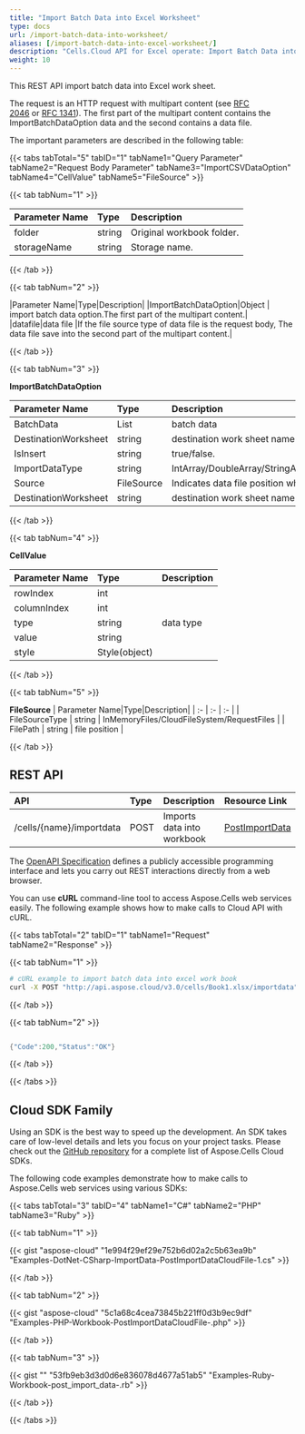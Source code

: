 ```yaml
---
title: "Import Batch Data into Excel Worksheet"
type: docs
url: /import-batch-data-into-worksheet/
aliases: [/import-batch-data-into-excel-worksheet/]
description: "Cells.Cloud API for Excel operate: Import Batch Data into Excel Worksheet."
weight: 10
---
```



This REST API import batch data into Excel work sheet.

The request is an HTTP request with multipart content (see [RFC 2046](http://tools.ietf.org/html/rfc2046#page-17) or [RFC 1341](http://www.w3.org/Protocols/rfc1341/7_2_Multipart.html)). The first part of the multipart content contains the ImportBatchDataOption data and the second contains a data file.

The important parameters are described in the following table:

{{< tabs tabTotal="5" tabID="1" tabName1="Query Parameter" tabName2="Request Body Parameter" tabName3="ImportCSVDataOption" tabName4="CellValue" tabName5="FileSource" >}}

{{< tab tabNum="1" >}} 

|Parameter Name|Type|Description|
| :- | :- | :- |
|folder|string|Original workbook folder.|
|storageName|string|Storage name.|

{{< /tab >}}

{{< tab tabNum="2" >}}

|Parameter Name|Type|Description|
|ImportBatchDataOption|Object | import batch data option.The first part of the multipart content.|
|datafile|data file |If the file source type of data file is the request body, The data file save into the second part of the multipart content.|

{{< /tab >}}

{{< tab tabNum="3" >}}

**ImportBatchDataOption**

| Parameter Name|Type|Description|
| :- | :- | :- |
| BatchData | List<CellValue> | batch data | 
| DestinationWorksheet | string | destination work sheet name. |
| IsInsert | string | true/false. |
| ImportDataType | string | IntArray/DoubleArray/StringArray/TwoDimensionIntArray/TwoDimensionDoubleArray/TwoDimensionStringArray/BatchData/CSVData.|
| Source | FileSource | Indicates data file position when the BatchData parameter is null. |
| DestinationWorksheet | string | destination work sheet name. |

{{< /tab >}}

{{< tab tabNum="4" >}}

**CellValue**

| Parameter Name|Type|Description|
| :- | :- | :- |
| rowIndex | int |  | 
| columnIndex | int |  | 
| type | string | data type |
| value | string |  |
| style | Style(object) |  |

{{< /tab >}}

{{< tab tabNum="5" >}}

**FileSource**
| Parameter Name|Type|Description|
| :- | :- | :- |
| FileSourceType | string | InMemoryFiles/CloudFileSystem/RequestFiles | 
| FilePath | string | file position |

{{< /tab >}}



## REST API


|**API**|**Type**|**Description**|**Resource Link**|
| :- | :- | :- | :- |
|/cells/{name}/importdata|POST|Imports data into workbook|[PostImportData](https://apireference.aspose.cloud/cells/#/Workbook/PostImportData)|

The [OpenAPI Specification](https://apireference.aspose.cloud/cells/#/Workbook/PostImportData) defines a publicly accessible programming interface and lets you carry out REST interactions directly from a web browser. 

You can use **cURL** command-line tool to access Aspose.Cells web services easily. The following example shows how to make calls to Cloud API with cURL.

{{< tabs tabTotal="2" tabID="1" tabName1="Request" tabName2="Response" >}}

{{< tab tabNum="1" >}}

```bash
# cURL example to import batch data into excel work book
curl -X POST "http://api.aspose.cloud/v3.0/cells/Book1.xlsx/importdata" -d '{"BatchData":null, "DestinationWorksheet":"Sheet1", "IsInsert":false, "ImportDataType":"BatchData", "Source":{"FileSourceType":1, "FilePath":"Batch_data_json.txt"}}' -H "Content-Type: application/json" -H "Accept: application/json"

```

{{< /tab >}}

{{< tab tabNum="2" >}}

```java

{"Code":200,"Status":"OK"}

```

{{< /tab >}}

{{< /tabs >}}

## Cloud SDK Family

Using an SDK is the best way to speed up the development. An SDK takes care of low-level details and lets you focus on your project tasks. Please check out the [GitHub repository](https://github.com/aspose-cells-cloud) for a complete list of Aspose.Cells Cloud SDKs.

The following code examples demonstrate how to make calls to Aspose.Cells web services using various SDKs:


{{< tabs tabTotal="3" tabID="4" tabName1="C#" tabName2="PHP" tabName3="Ruby" >}}

{{< tab tabNum="1" >}}

{{< gist "aspose-cloud" "1e994f29ef29e752b6d02a2c5b63ea9b" "Examples-DotNet-CSharp-ImportData-PostImportDataCloudFile-1.cs" >}}

{{< /tab >}}

{{< tab tabNum="2" >}}

{{< gist "aspose-cloud" "5c1a68c4cea73845b221ff0d3b9ec9df" "Examples-PHP-Workbook-PostImportDataCloudFile-.php" >}}

{{< /tab >}}

{{< tab tabNum="3" >}}

{{< gist "" "53fb9eb3d3d0d6e836078d4677a51ab5" "Examples-Ruby-Workbook-post_import_data-.rb" >}}

{{< /tab >}}

{{< /tabs >}}
